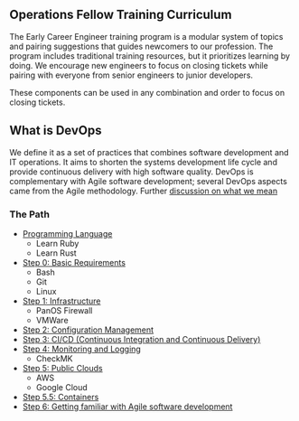 ## Operations Fellow Training Curriculum

The Early Career Engineer training program is a modular system of topics and pairing suggestions that guides newcomers to our profession. The program includes traditional training resources, but it prioritizes learning by doing. We encourage new engineers to focus on closing tickets while pairing with everyone from senior engineers to junior developers.

These components can be used in any combination and order to focus on closing tickets.

## What is DevOps

We define it as a set of practices that combines software development and IT operations. It aims to shorten the systems development life cycle and provide continuous delivery with high software quality. DevOps is complementary with Agile software development; several DevOps aspects came from the Agile methodology. Further [discussion on what we mean](https://github.com/devops4lib/DevOpsSummit/blob/main/2024/spring_meeting/day_one/defining_devops.md)

### The Path

- [Programming Language](programming_languages.md)
  - Learn Ruby
  - Learn Rust
- [Step 0: Basic Requirements](step_0.md)
  - Bash
  - Git
  - Linux
- [Step 1: Infrastructure](step_1.md)
  - PanOS Firewall
  - VMWare
- [Step 2: Configuration Management](step_2.md)
- [Step 3: CI/CD (Continuous Integration and Continuous Delivery)](step_3.md)
- [Step 4: Monitoring and Logging](step_4.md)
  - CheckMK
- [Step 5: Public Clouds](step_5.md)
  - AWS
  - Google Cloud
- [Step 5.5: Containers](step_5_5.md)
- [Step 6: Getting familiar with Agile software development](step_6.md)
